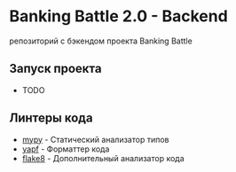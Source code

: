 # Banking Battle 2.0 - Backend

репозиторий с бэкендом проекта Banking Battle

## Запуск проекта

- TODO

## Линтеры кода

- [mypy](https://github.com/python/mypy) - Статический анализатор типов
- [yapf](https://github.com/google/yapf) - Форматтер кода
- [flake8](https://github.com/PyCQA/flake8) - Дополнительный анализатор кода
